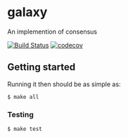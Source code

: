 # galaxy

An implemention of consensus

[![Build Status](https://circleci.com/gh/DSiSc/galaxy/tree/master.svg?style=shield)](https://circleci.com/gh/DSiSc/galaxy/tree/master)
[![codecov](https://codecov.io/gh/DSiSc/galaxy/branch/master/graph/badge.svg)](https://codecov.io/gh/DSiSc/galaxy)

## Getting started

Running it then should be as simple as:

```
$ make all
```

### Testing

```
$ make test
```

